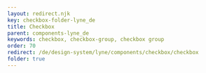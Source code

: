 ```yaml
---
layout: redirect.njk
key: checkbox-folder-lyne_de
title: Checkbox
parent: components-lyne_de
keywords: checkbox, checkbox-group, checkbox group
order: 70
redirect: /de/design-system/lyne/components/checkbox/checkbox
folder: true
---
```

